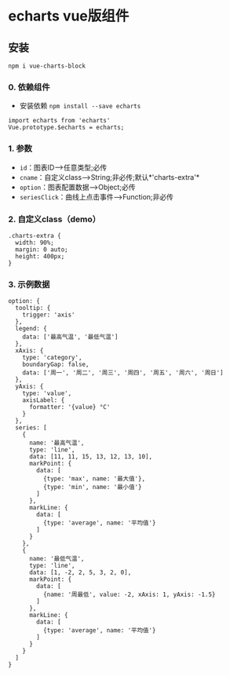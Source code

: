 # echarts vue版组件

## 安装
	npm i vue-charts-block

### 0. 依赖组件
* 安装依赖 `npm install --save echarts`
> 
	import echarts from 'echarts'
	Vue.prototype.$echarts = echarts;

### 1. 参数
* `id`：图表ID-->任意类型;必传
* `cname`：自定义class-->String;非必传;默认*'charts-extra'*
* `option`：图表配置数据-->Object;必传
* `seriesClick`：曲线上点击事件-->Function;非必传

### 2. 自定义class（demo）
	.charts-extra {
	  width: 90%;
	  margin: 0 auto;
	  height: 400px;
	}

### 3. 示例数据
	option: {
	  tooltip: {
	    trigger: 'axis'
	  },
	  legend: {
	    data: ['最高气温', '最低气温']
	  },
	  xAxis: {
	    type: 'category',
	    boundaryGap: false,
	    data: ['周一', '周二', '周三', '周四', '周五', '周六', '周日']
	  },
	  yAxis: {
	    type: 'value',
	    axisLabel: {
	      formatter: '{value} °C'
	    }
	  },
	  series: [
	    {
	      name: '最高气温',
	      type: 'line',
	      data: [11, 11, 15, 13, 12, 13, 10],
	      markPoint: {
	        data: [
	          {type: 'max', name: '最大值'},
	          {type: 'min', name: '最小值'}
	        ]
	      },
	      markLine: {
	        data: [
	          {type: 'average', name: '平均值'}
	        ]
	      }
	    },
	    {
	      name: '最低气温',
	      type: 'line',
	      data: [1, -2, 2, 5, 3, 2, 0],
	      markPoint: {
	        data: [
	          {name: '周最低', value: -2, xAxis: 1, yAxis: -1.5}
	        ]
	      },
	      markLine: {
	        data: [
	          {type: 'average', name: '平均值'}
	        ]
	      }
	    }
	  ]
	}